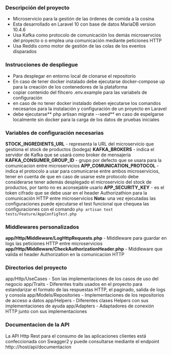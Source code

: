 ### Descripción del proyecto

- Microservicio para la gestión de las órdenes de comida a la cosina
- Esta desarrollado en Laravel 10 con base de datos MariaDB version 10.4.6
- Usa Kafka como protocolo de comunicación los demás microservcios del proyecto o o emplea una comunicación mediante peticiones HTTP
- Usa Reddis como motor de gestión de las colas de los eventos disparados

### Instrucciones de despliegue
- Para desplegar en entorno local de clonarse el repositorio
- En caso de tener docker instalado debe ejecutarse docker-compose up para la creación de los contenedores de la plataforma
- copiar contenido del fihcero .env.example para las variabels de configuración
- en caso de no tener docker instalado deben ejecutarse los comandos necesarios para la instalación y configuración de un proyecto en Laravel
- debe ejecutarse** php artisan migrate --seed** en caso de espelgarse localmente sin docker para la carga de los datos de pruebas iniciales

### Variables de configuración necesarias
**STOCK_INGREDIENTS_URL** - representa la URL del microservicio que gestiona el stock de productos (bodega)
**KAFKA_BROKERS** - indica el servidor de Kafka que se usará como broker de mensajería
**KAFKA_CONSUMER_GROUP_ID** - grupo por defecto que se usara para la comunicacion entre microservicios
**APP_COMUNICATION_PROTOCOL** - indica el protocolo a usar para comunicarse entre ambos microservicios, tener en cuenta de que en caso de usarse este protocolo debe considerarse tener además desplegado el microservicio del stock de productos, por tanto no es aconsejable usarlo
**APP_SECURITY_KEY** - es el token cifrado que se debe usar en el header Authorizathion para la comunicación HTTP entre microservicios
**Nota:** una vez ejecutadas las configuraciones puede ejecutarse el test funcional que chequea las configuraciones con el comando
`php artisan test tests/Feature/AppConfigTest.php`
### Middlewares personalizados
**app/Http/Middleware/LogHttpRequests.php** - Middleware para guardar en logs las peticiones HTTP entre microservicios
**app/Http/Middleware/CheckAuthorizationHeader.php** - Middleware que valida el header Authorization en la comunicacion HTTP
### Directorios del proyecto
app/Http/UseCases - Son las implementaciones de los casos de uso del negocio
app/Traits - Diferentes traits usados en el proyecto para estandarizar el formato de las respuestas HTTP, el paginado, salida de logs y consola
app/Models/Repositories - Implementaciones de los repositorios de acceso a datos
app/Helpers - Diferentes clases Helpers con sus implementaciones de ayuda
app/Adapters - Adaptadores de conexión HTTP junto con sus implementaciones
### Documentacion de la API
La API Http Rest para el consumo de las aplicaciones clientes está confeccionada con Swagger2 y puede consultarse mediante el endpoint http:://host/api/documentacion

